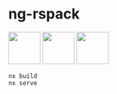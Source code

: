 # ng-rspack

<img width="64" src="https://raw.githubusercontent.com/nrwl/nx/master/nx-logo.png">

<img width="64" src="https://assets.rspack.dev/rspack/rspack-logo.svg">

<img width="64" src="https://angular.dev/assets/images/press-kit/angular_icon_gradient.gif">

```
nx build
nx serve
```
